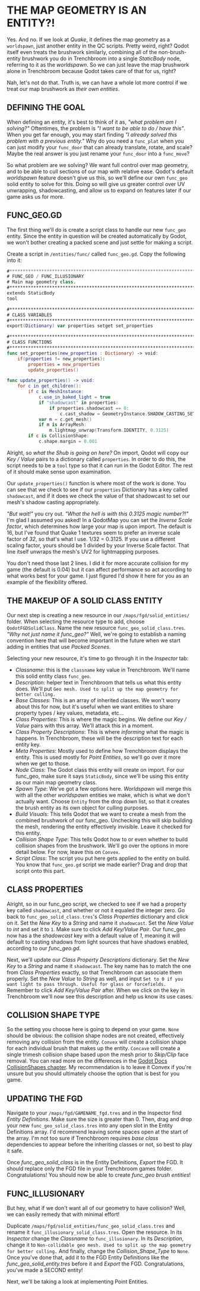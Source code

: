 # THE MAP GEOMETRY IS AN ENTITY?!
Yes. And no. If we look at _Quake_, it defines the map geometry as a `worldspawn`, just another entity in the QC scripts. Pretty weird, right? Qodot itself even treats the brushwork similarly, combining all of the non-brush-entity brushwork you do in Trenchbroom into a single _StaticBody_ node, referring to it as the _worldspawn_. So we can just leave the map brushwork alone in Trenchbroom because Qodot takes care of that for us, right?

Nah, let's not do that. Truth is, we can have a whole lot more control if we treat our map brushwork as _their own entities_.

## DEFINING THE GOAL
When defining an entity, it's best to think of it as, _"what problem am I solving?"_ Oftentimes, the problem is _"I want to be able to do / have this"_. When you get far enough, you may start finding _"I already solved this problem with a previous entity."_ Why do you need a `func_plat` when you can just modify your `func_door` that can already translate, rotate, and scale? Maybe the real answer is you just rename your `func_door` into a `func_move`?

So what problem are we solving? We want full control over map geometry, and to be able to cull sections of our map with relative ease. Qodot's default _worldspawn_ feature doesn't give us this, so we'll define our own `func_geo` solid entity to solve for this. Doing so will give us greater control over UV unwrapping, shadowcasting, and allow us to expand on features later if our game asks us for more.

## FUNC_GEO.GD
The first thing we'll do is create a script class to handle our new `func_geo` entity. Since the entity in question will be created automatically by Godot, we won't bother creating a packed scene and just settle for making a script.

Create a script in `/entities/func/` called `func_geo.gd`. Copy the following into it:

```swift
#*******************************************************************************
# FUNC_GEO / FUNC_ILLUSIONARY
# Main map geometry class.
#*******************************************************************************
extends StaticBody
tool

#*******************************************************************************
# CLASS VARIABLES
#*******************************************************************************
export(Dictionary) var properties setget set_properties

#*******************************************************************************
# CLASS FUNCTIONS
#*******************************************************************************
func set_properties(new_properties : Dictionary) -> void:
	if(properties != new_properties):
		properties = new_properties
		update_properties()

func update_properties() -> void:
	for c in get_children():
		if c is MeshInstance:
			c.use_in_baked_light = true
			if "shadowcast" in properties:
				if properties.shadowcast == 0:
					c.cast_shadow = GeometryInstance.SHADOW_CASTING_SETTING_OFF
			var m = c.get_mesh()
			if m is ArrayMesh:
				m.lightmap_unwrap(Transform.IDENTITY, 0.3125)
		if c is CollisionShape:
			c.shape.margin = 0.001
```

Alright, so _what the Shub is going on here?_ On import, Qodot will copy our _Key / Value_ pairs to a dictionary called `properties`. In order to do this, the script needs to be a `tool` type so that it can run in the Godot Editor. The rest of it should make sense upon examination.

Our `update_properties()` function is where most of the work is done. You can see that we check to see if our `properties` Dictionary has a key called `shadowcast`, and if it does we check the value of that shadowcast to set our mesh's shadow casting appropriately.

_"But wait!"_ you cry out. _"What the hell is with this 0.3125 magic number?!"_ I'm glad I assumed you asked! In a QodotMap you can set the _Inverse Scale factor_, which determines how large your map is upon import. The default is 16, but I've found that Quake 1 textures seem to prefer an inverse scale factor of _32_, so that's what I use. 1/32 = 0.3125. If you use a different scaling factor, yours should be 1 divided by your Inverse Scale factor. That line itself unwraps the mesh's UV2 for lightmapping purposes.

You don't need those last 2 lines. I did it for more accurate collision for my game (the default is 0.04) but it can affect performance so act according to what works best for your game. I just figured I'd show it here for you as an example of the flexibility offered.

## THE MAKEUP OF A SOLID CLASS ENTITY
Our next step is creating a new resource in our `/maps/fgd/solid_entities/` folder. When selecting the resource type to add, choose `QodotFGDSolidClass`. Name the new resource `func_geo_solid_class.tres`. _"Why not just name it func_geo?"_ Well, we're going to establish a naming convention here that will become important in the future when we start adding in entities that use _Packed Scenes_.

Selecting your new resource, it's time to go through it in the _Inspector_ tab:
- _Classname_: this is the `classname` key value in Trenchbroom. We'll name this solid entity class `func_geo`.
- _Description_: helper text in Trenchbroom that tells us what this entity does. We'll put `Geo mesh. Used to split up the map geometry for better culling.`
- _Base Classes_: This is an array of inherited classes. We won't worry about this for now, but it's useful when we want entities to share property types / key values, metadata, etc...
- _Class Properties_: This is where the magic begins. We define our _Key / Value_ pairs with this array. We'll attack this in a moment.
- _Class Property Descriptions_: This is where _informing_ what the magic is happens. In Trenchbroom, these will be the description text for each entity key.
- _Meta Properties_: Mostly used to define how Trenchbroom displays the entity. This is used mostly for _Point Entities_, so we'll go over it more when we get to those.
- _Node Class_: The Godot class this entity will create on import. For our func_geo, make sure it says `StaticBody`, since we'll be using this entity as our main map geometry class.
- _Spawn Type_: We've got a few options here. _Worldspawn_ will merge this with all the other _worldspawn_ entities we make, which is what we don't actually want. Choose `Entity` from the drop down list, so that it creates the brush entity as its own object for culling purposes.
- _Build Visuals_: This tells Qodot that we want to create a mesh from the combined brushwork of our func_geo. Unchecking this will skip building the mesh, rendering the entity effectively invisible. Leave it checked for this entity.
- _Collision Shape Type_: This tells Qodot how to or even whether to build collision shapes from the brushwork. We'll go over the options in more detail below. For now, leave this on `Convex`.
- _Script Class_: The script you put here gets applied to the entity on build. You know that `func_geo.gd` script we made earlier? Drag and drop that script onto this part.

## CLASS PROPERTIES
Alright, so in our func_geo script, we checked to see if we had a property key called `shadowcast`, and whether or not it equaled the integer zero. Go back to `func_geo_solid_class.tres`'s _Class Properties_ dictionary and click on it. Set the _New Key_ to a _String_ and name it `shadowcast`. Set the _New Value_ to _int_ and set it to `1`. Make sure to click _Add Key/Value Pair_. Our func_geo now has a the _shadowcast_ key with a default value of _1_, meaning it will default to casting shadows from light sources that have shadows enabled, according to our _func_geo.gd_.

Next, we'll update our _Class Property Descriptions_ dictionary. Set the _New Key_ to a _String_ and name it `shadowcast`. The key name has to match the one from _Class Properties_ exactly, so that Trenchbroom can associate them properly. Set the _New Value_ to _String_ as well, and input `Set to 0 if you want light to pass through. Useful for glass or forcefields.` Remember to click _Add Key/Value Pair_ after. When we click on the key in Trenchbroom we'll now see this description and help us know its use cases.

## COLLISION SHAPE TYPE
So the setting you choose here is going to depend on your game. `None` should be obvious: the collision shape nodes are not created, effectively removing any collision from the entity. `Convex` will create a collision shape for each individual brush that makes up the entity. `Concave` will create a single trimesh collision shape based upon the mesh prior to _Skip/Clip_ face removal. You can read more on the differences in the [Godot Docs CollisionShapes chapter](https://docs.godotengine.org/en/stable/tutorials/physics/collision_shapes_3d.html).
My recommendation is to leave it Convex if you're unsure but you should ultimately choose the option that is best for you game.

## UPDATING THE FGD
Navigate to your `/maps/fgd/GAMENAME_fgd.tres` and in the Inspector find _Entity Definitions_. Make sure the size is greater than 0. Then, drag and drop your new `func_geo_solid_class.tres` into any open slot in the Entity Definitions array. I'd recommend leaving some spaces open at the start of the array. I'm not too sure if Trenchbroom requires _base class_ dependencies to appear before the inheriting classes or not, so best to play it safe.

Once _func_geo_solid_class_ is in the Entity Definitions, _Export_ the FGD. It should replace only the FGD file in your Trenchbroom games folder. Congratulations! You should now be able to create _func_geo brush entities_!

## FUNC_ILLUSIONARY
But hey, what if we don't want all of our geometry to have collision? Well, we can easily remedy that with minimal effort!

Duplicate `/maps/fgd/solid_entities/func_geo_solid_class.tres` and rename it `func_illusionary_solid_class.tres`. Open the resource. In its _Inspector_ change the _Classname_ to `func_illusionary`. In its _Description_, change it to `Non-collidable geo mesh. Used to split up the map geometry for better culling.` And finally, change the _Collision_Shape_Type_ to `None`. Once you've done that, add it to the FGD Entity Definitions like the _func_geo_solid_entity.tres_ before it and _Export_ the FGD. Congratulations, you've made a SECOND entity!

Next, we'll be taking a look at implementing Point Entities.
